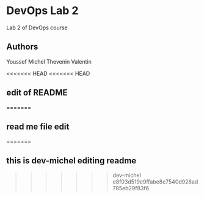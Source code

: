 # DevOps Lab 2

Lab 2 of DevOps course

## Authors

Youssef Michel
Thevenin Valentin

<<<<<<< HEAD
<<<<<<< HEAD
## edit of README
=======
## read me file edit
=======
## this is dev-michel editing readme
>>>>>>> dev-michel
>>>>>>> e8f03d519e9ffabe8c7540d928ad785eb29f83f6
